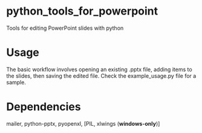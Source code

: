 # python_tools_for_powerpoint
Tools for editing PowerPoint slides with python

# Usage
The basic workflow involves opening an existing .pptx file, adding items to the slides, then saving the edited file.
Check the example_usage.py file for a sample.

# Dependencies
mailer, python-pptx, pyopenxl, [PIL, xlwings (**windows-only**)]

